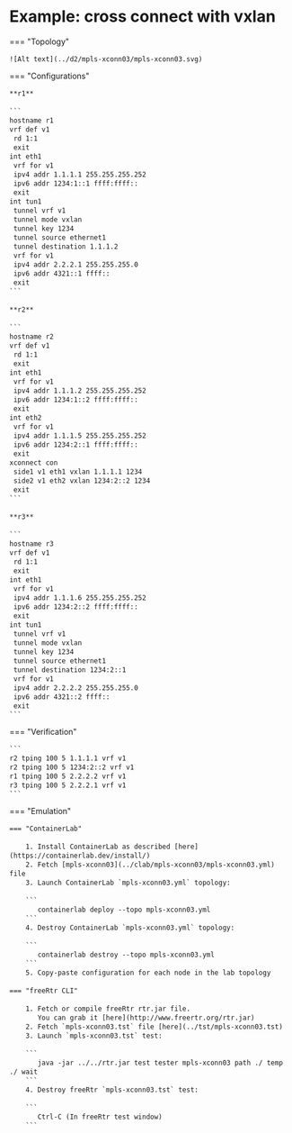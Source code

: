 # Example: cross connect with vxlan

=== "Topology"

    ![Alt text](../d2/mpls-xconn03/mpls-xconn03.svg)

=== "Configurations"

    **r1**

    ```
    hostname r1
    vrf def v1
     rd 1:1
     exit
    int eth1
     vrf for v1
     ipv4 addr 1.1.1.1 255.255.255.252
     ipv6 addr 1234:1::1 ffff:ffff::
     exit
    int tun1
     tunnel vrf v1
     tunnel mode vxlan
     tunnel key 1234
     tunnel source ethernet1
     tunnel destination 1.1.1.2
     vrf for v1
     ipv4 addr 2.2.2.1 255.255.255.0
     ipv6 addr 4321::1 ffff::
     exit
    ```

    **r2**

    ```
    hostname r2
    vrf def v1
     rd 1:1
     exit
    int eth1
     vrf for v1
     ipv4 addr 1.1.1.2 255.255.255.252
     ipv6 addr 1234:1::2 ffff:ffff::
     exit
    int eth2
     vrf for v1
     ipv4 addr 1.1.1.5 255.255.255.252
     ipv6 addr 1234:2::1 ffff:ffff::
     exit
    xconnect con
     side1 v1 eth1 vxlan 1.1.1.1 1234
     side2 v1 eth2 vxlan 1234:2::2 1234
     exit
    ```

    **r3**

    ```
    hostname r3
    vrf def v1
     rd 1:1
     exit
    int eth1
     vrf for v1
     ipv4 addr 1.1.1.6 255.255.255.252
     ipv6 addr 1234:2::2 ffff:ffff::
     exit
    int tun1
     tunnel vrf v1
     tunnel mode vxlan
     tunnel key 1234
     tunnel source ethernet1
     tunnel destination 1234:2::1
     vrf for v1
     ipv4 addr 2.2.2.2 255.255.255.0
     ipv6 addr 4321::2 ffff::
     exit
    ```

=== "Verification"

    ```
    r2 tping 100 5 1.1.1.1 vrf v1
    r2 tping 100 5 1234:2::2 vrf v1
    r1 tping 100 5 2.2.2.2 vrf v1
    r3 tping 100 5 2.2.2.1 vrf v1
    ```

=== "Emulation"

    === "ContainerLab"

        1. Install ContainerLab as described [here](https://containerlab.dev/install/)  
        2. Fetch [mpls-xconn03](../clab/mpls-xconn03/mpls-xconn03.yml) file  
        3. Launch ContainerLab `mpls-xconn03.yml` topology:  

        ```
           containerlab deploy --topo mpls-xconn03.yml  
        ```
        4. Destroy ContainerLab `mpls-xconn03.yml` topology:  

        ```
           containerlab destroy --topo mpls-xconn03.yml  
        ```
        5. Copy-paste configuration for each node in the lab topology

    === "freeRtr CLI"

        1. Fetch or compile freeRtr rtr.jar file.  
           You can grab it [here](http://www.freertr.org/rtr.jar)  
        2. Fetch `mpls-xconn03.tst` file [here](../tst/mpls-xconn03.tst)  
        3. Launch `mpls-xconn03.tst` test:  

        ```
           java -jar ../../rtr.jar test tester mpls-xconn03 path ./ temp ./ wait
        ```
        4. Destroy freeRtr `mpls-xconn03.tst` test:  

        ```
           Ctrl-C (In freeRtr test window)
        ```

